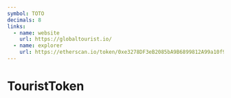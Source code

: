 ```yaml
---
symbol: TOTO
decimals: 8
links:
  - name: website
    url: https://globaltourist.io/
  - name: explorer
    url: https://etherscan.io/token/0xe3278DF3eB2085bA9B6899812A99a10f9CA5E0Df
---
```


# TouristToken
